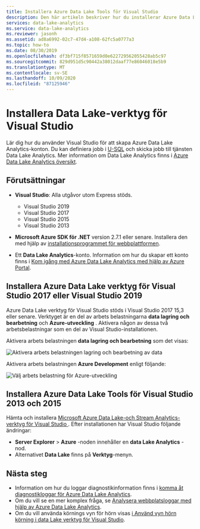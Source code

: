 ```yaml
---
title: Installera Azure Data Lake Tools för Visual Studio
description: Den här artikeln beskriver hur du installerar Azure Data Lake verktyg för Visual Studio.
services: data-lake-analytics
ms.service: data-lake-analytics
ms.reviewer: jasonh
ms.assetid: ad8a6992-02c7-47d4-a108-62fc5a0777a3
ms.topic: how-to
ms.date: 08/30/2019
ms.openlocfilehash: df3bf715f8571659d0e622729562055428ab5c97
ms.sourcegitcommit: 829d951d5c90442a38012daaf77e86046018e5b9
ms.translationtype: MT
ms.contentlocale: sv-SE
ms.lasthandoff: 10/09/2020
ms.locfileid: "87125946"
---
```

# <a name="install-data-lake-tools-for-visual-studio"></a>Installera Data Lake-verktyg för Visual Studio

Lär dig hur du använder Visual Studio för att skapa Azure Data Lake Analytics-konton. Du kan definiera jobb i [U-SQL](data-lake-analytics-u-sql-get-started.md) och skicka jobb till tjänsten Data Lake Analytics. Mer information om Data Lake Analytics finns i [Azure Data Lake Analytics översikt](data-lake-analytics-overview.md).

## <a name="prerequisites"></a>Förutsättningar

* **Visual Studio**: Alla utgåvor utom Express stöds.

  * Visual Studio 2019
  * Visual Studio 2017
  * Visual Studio 2015
  * Visual Studio 2013

* **Microsoft Azure SDK för .NET** version 2.7.1 eller senare. Installera den med hjälp av [installationsprogrammet för webbplattformen](https://www.microsoft.com/web/downloads/platform.aspx).
* Ett **Data Lake Analytics**-konto. Information om hur du skapar ett konto finns i [Kom igång med Azure Data Lake Analytics med hjälp av Azure Portal](data-lake-analytics-get-started-portal.md).

## <a name="install-azure-data-lake-tools-for-visual-studio-2017-or-visual-studio-2019"></a>Installera Azure Data Lake verktyg för Visual Studio 2017 eller Visual Studio 2019

Azure Data Lake verktyg för Visual Studio stöds i Visual Studio 2017 15,3 eller senare. Verktyget är en del av arbets belastningarna **data lagring och bearbetning** och **Azure-utveckling** . Aktivera någon av dessa två arbetsbelastningar som en del av Visual Studio-installationen.

Aktivera arbets belastningen **data lagring och bearbetning** som det visas:

![Aktivera arbets belastningen lagring och bearbetning av data](./media/data-lake-analytics-data-lake-tools-get-started/data-lake-tools-for-vs-2019-install-01.png)

Aktivera arbets belastningen **Azure Development** enligt följande:

![Välj arbets belastning för Azure-utveckling](./media/data-lake-analytics-data-lake-tools-get-started/data-lake-tools-for-vs-2019-install-02.png)

## <a name="install-azure-data-lake-tools-for-visual-studio-2013-and-2015"></a>Installera Azure Data Lake Tools för Visual Studio 2013 och 2015

Hämta och installera [Microsoft Azure Data Lake-och Stream Analytics-verktyg för Visual Studio ](https://aka.ms/adltoolsvs). Efter installationen har Visual Studio följande ändringar:

* **Server Explorer**  >  **Azure** -noden innehåller en **data Lake Analytics** -nod.
* Alternativet **Data Lake** finns på **Verktyg**-menyn.

## <a name="next-steps"></a>Nästa steg

* Information om hur du loggar diagnostikinformation finns i [komma åt diagnostikloggar för Azure Data Lake Analytics](data-lake-analytics-diagnostic-logs.md).
* Om du vill se en mer komplex fråga, se [Analysera webbplatsloggar med hjälp av Azure Data Lake Analytics](data-lake-analytics-analyze-weblogs.md).
* Om du vill använda körnings vyn för hörn visas [i Använd vyn hörn körning i data Lake verktyg för Visual Studio](data-lake-analytics-data-lake-tools-use-vertex-execution-view.md).
